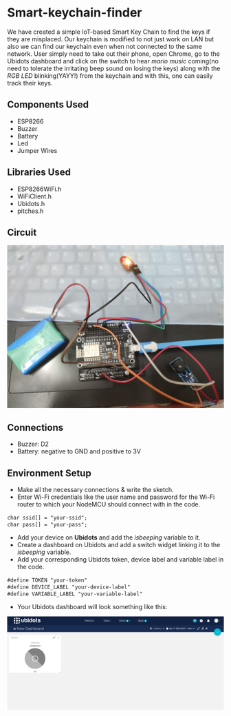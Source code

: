 # Smart-keychain-finder

We have created a simple IoT-based Smart Key Chain to find the keys if they are misplaced. Our keychain is modified to not just work on LAN but also we can find our keychain even when not connected to the same network. User simply need to take out their phone, open Chrome, go to the Ubidots dashboard and click on the switch to hear _mario music_ coming(no need to tolerate the irritating beep sound on losing the keys) along with the _RGB LED_ blinking(YAYY!) from the keychain and with this, one can easily track their keys.

## Components Used
- ESP8266
- Buzzer
- Battery
- Led
- Jumper Wires

## Libraries Used
- ESP8266WiFi.h
- WiFiClient.h
- Ubidots.h
- pitches.h

## Circuit
<img src="readme_images/circuit.jpeg">

## Connections
- Buzzer: D2
- Battery: negative to GND and positive to 3V

## Environment Setup
- Make all the necessary connections & write the sketch.
- Enter Wi-Fi credentials like the user name and password for the Wi-Fi router to which your NodeMCU should connect with in the code.
```
char ssid[] = "your-ssid";
char pass[] = "your-pass";
```
- Add your device on **Ubidots** and add the _isbeeping_ variable to it.
- Create a dashboard on Ubidots and add a switch widget linking it to the *isbeeping* variable.
- Add your corresponding Ubidots token, device label and variable label in the code.
```
#define TOKEN "your-token"
#define DEVICE_LABEL "your-device-label"
#define VARIABLE_LABEL "your-variable-label"
```
- Your Ubidots dashboard will look something like this:
<img src="readme_images/ubidots.jpg">
